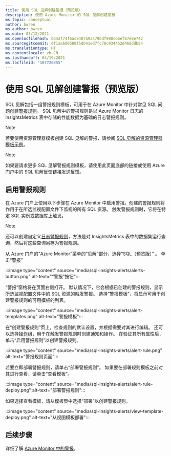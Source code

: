 ```yaml
---
title: 使用 SQL 见解创建警报（预览版）
description: 使用 Azure Monitor 的 SQL 见解创建警报
ms.topic: conceptual
author: bwren
ms.author: bwren
ms.date: 03/12/2021
ms.openlocfilehash: bb42f74f6ac8487a93479bdf980c66ef87e8e742
ms.sourcegitcommit: 6f1aa680588f5db41ed7fc78c934452d468ddb84
ms.translationtype: HT
ms.contentlocale: zh-CN
ms.lasthandoff: 04/19/2021
ms.locfileid: "107726855"
---
```

# <a name="create-alerts-with-sql-insights-preview"></a>使用 SQL 见解创建警报（预览版）
SQL 见解包括一组警报规则模板，可用于在 Azure Monitor 中针对常见 SQL 问题[创建警报规则](../alert/../alerts/alerts-overview.md)。 SQL 见解中的警报规则是以 Azure Monitor 日志的 InsightsMetrics 表中存储的性能数据为基础的日志警报规则。  

> [!NOTE]
> 若要使用资源管理器模板创建 SQL 见解的警报，请参阅 [SQL 见解的资源管理器模板示例](resource-manager-sql-insights.md#create-an-alert-rule-for-sql-insights)。


> [!NOTE]
> 如果要请求更多 SQL 见解警报规则模板，请使用此页面底部的链接或使用 Azure 门户中的 SQL 见解反馈链接发送反馈。

## <a name="enable-alert-rules"></a>启用警报规则 
在 Azure 门户上使用以下步骤在 Azure Monitor 中启用警报。创建的警报规则将作用于在所选监视配置文件下监视的所有 SQL 资源。  触发警报规则时，它将在特定 SQL 实例或数据库上触发。

> [!NOTE]
> 还可以创建自定义[日志警报规则](../alerts/alerts-log.md)，方法是对 InsightsMetrics 表中的数据集运行查询，然后将这些查询另存为警报规则。 

从 Azure 门户的“Azure Monitor”菜单的“见解”部分，选择“SQL（预览版）” 。 单击“警报”

:::image type="content" source="media/sql-insights-alerts/alerts-button.png" alt-text="“警报”按钮":::

“警报”窗格将在页面右侧打开。 默认情况下，它会根据已创建的警报规则，显示所选监视配置文件中的 SQL 资源的触发警报。 选择“警报模板”，将显示可用于创建警报规则的可用模板的列表。

:::image type="content" source="media/sql-insights-alerts/alert-templates.png" alt-text="警报模板":::

在“创建警报规则”页上，检查规则的默认设置，并根据需要对其进行编辑。 还可以选择[操作组](../alerts/action-groups.md)，用于在触发警报规则时创建通知和操作。 在验证其所有属性后，单击“启用警报规则”以创建警报规则。


:::image type="content" source="media/sql-insights-alerts/alert-rule.png" alt-text="警报规则页面":::

若要立即部署警报规则，请单击“部署警报规则”。 如果要在部署规则模板之前对其进行查看，请单击“查看模板”。

:::image type="content" source="media/sql-insights-alerts/alert-rule-deploy.png" alt-text="部署警报规则":::

如果选择查看模板，请从模板页中选择“部署”以创建警报规则。

:::image type="content" source="media/sql-insights-alerts/view-template-deploy.png" alt-text="从视图模板部署":::


## <a name="next-steps"></a>后续步骤

详细了解 [Azure Monitor 中的警报](../alerts/alerts-overview.md)。

